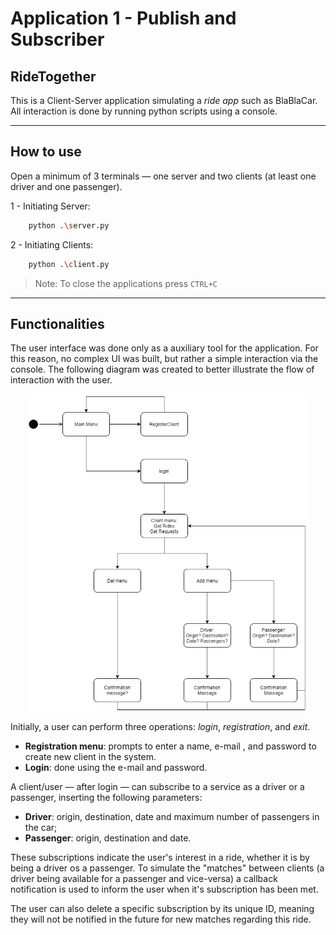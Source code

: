 # Application 1 - Publish and Subscriber

## RideTogether

This is a Client-Server application simulating a *ride app* such as BlaBlaCar. All interaction is done by running python scripts using a console.

___
## How to use 

Open a minimum of 3 terminals — one server and two clients (at least one driver and one passenger).

1 - Initiating Server:
```sh
    python .\server.py
```

2 - Initiating Clients:
```sh
    python .\client.py
```

> Note: To close the applications press `CTRL+C`

___
## Functionalities

The user interface was done only as a auxiliary tool for the application. For this reason, no complex UI was built, but rather a simple interaction via the console. The following diagram was created to better illustrate the flow of interaction with the user.

<div style="text-align: center">
<img src="./diagrams/app1_SD.png" alt="User interface diagram" data-canonical-src="https://gyazo.com/eb5c5741b6a9a16c692170a41a49c858.png" width="450" />
</div>

Initially, a user can perform three operations: *login*, *registration*, and *exit*.

* **Registration menu**: prompts to enter a name, e-mail , and password to create new client in the system.
* **Login**: done using the e-mail and password.

A client/user — after login — can subscribe to a service as a driver or a passenger, inserting the following parameters:

* **Driver**: origin, destination, date and maximum number of passengers in the car;
* **Passenger**: origin, destination and date.

These subscriptions indicate the user's interest in a ride, whether it is by being a driver os a passenger. To simulate the "matches" between clients (a driver being available for a passenger and vice-versa) a callback notification is used to inform the user when it's subscription has been met.

The user can also delete a specific subscription by its unique ID, meaning they will not be notified in the future for new matches regarding this ride.
